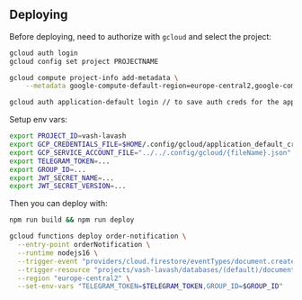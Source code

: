## Deploying

Before deploying, need to authorize with `gcloud` and select the project:

```sh
gcloud auth login
gcloud config set project PROJECTNAME

gcloud compute project-info add-metadata \
    --metadata google-compute-default-region=europe-central2,google-compute-default-zone=europe-central2-b

gcloud auth application-default login // to save auth creds for the app
```

Setup env vars:

```sh
export PROJECT_ID=vash-lavash
export GCP_CREDENTIALS_FILE=$HOME/.config/gcloud/application_default_credentials.json
export GCP_SERVICE_ACCOUNT_FILE="../../.config/gcloud/{fileName}.json"
export TELEGRAM_TOKEN=...
export GROUP_ID=...
export JWT_SECRET_NAME=...
export JWT_SECRET_VERSION=...
```

Then you can deploy with:

```sh
npm run build && npm run deploy
```

```sh
gcloud functions deploy order-notification \
  --entry-point orderNotification \
  --runtime nodejs16 \
  --trigger-event "providers/cloud.firestore/eventTypes/document.create" \
  --trigger-resource "projects/vash-lavash/databases/(default)/documents/orders/{order}" \
  --region "europe-central2" \
  --set-env-vars "TELEGRAM_TOKEN=$TELEGRAM_TOKEN,GROUP_ID=$GROUP_ID"
```
